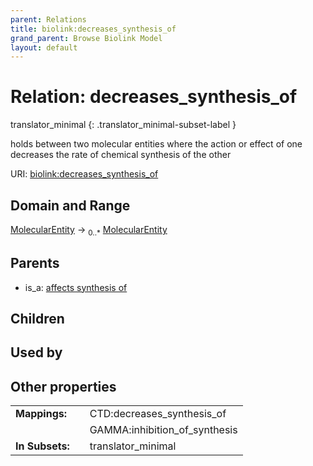 ```yaml
---
parent: Relations
title: biolink:decreases_synthesis_of
grand_parent: Browse Biolink Model
layout: default
---
```


# Relation: decreases_synthesis_of

translator_minimal
{: .translator_minimal-subset-label }


holds between two molecular entities where the action or effect of one decreases the rate of chemical synthesis of the other

URI: [biolink:decreases_synthesis_of](https://w3id.org/biolink/vocab/decreases_synthesis_of)

## Domain and Range

[MolecularEntity](MolecularEntity.md) ->  <sub>0..*</sub> [MolecularEntity](MolecularEntity.md)

## Parents

 *  is_a: [affects synthesis of](affects_synthesis_of.md)

## Children


## Used by


## Other properties

|  |  |  |
| --- | --- | --- |
| **Mappings:** | | CTD:decreases_synthesis_of |
|  | | GAMMA:inhibition_of_synthesis |
| **In Subsets:** | | translator_minimal |

